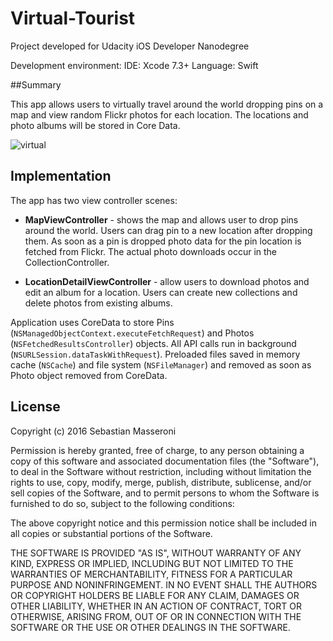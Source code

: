 # Virtual-Tourist

Project developed for Udacity iOS Developer Nanodegree

Development environment: 
IDE: Xcode 7.3+ 
Language: Swift

##Summary

This app allows users to virtually travel around the world  dropping pins on a map and view random Flickr photos for each location.
The locations and photo albums will be stored in Core Data.

![virtual](https://cloud.githubusercontent.com/assets/2106935/14800770/5ff5355e-0b1a-11e6-9b1e-6411661dd5f1.gif)

## Implementation

The app has two view controller scenes:

- **MapViewController** - shows the map and allows user to drop pins around the world. Users can drag pin to a new location after
  dropping them. As soon as a pin is dropped photo data for the pin location is fetched from Flickr. The actual photo
  downloads occur in the CollectionController.

- **LocationDetailViewController** - allow users to download photos and edit an album for a location. Users can create new
  collections and delete photos from existing albums.

Application uses CoreData to store Pins (`NSManagedObjectContext.executeFetchRequest`) and Photos 
(`NSFetchedResultsController`) objects. All API calls run in background (`NSURLSession.dataTaskWithRequest`).
Preloaded files saved in memory cache (`NSCache`) and file system (`NSFileManager`) and removed as soon as Photo object 
removed from CoreData.

## License

Copyright (c) 2016 Sebastian Masseroni

Permission is hereby granted, free of charge, to any person obtaining a copy of this software and associated documentation files (the "Software"), to deal in the Software without restriction, including without limitation the rights to use, copy, modify, merge, publish, distribute, sublicense, and/or sell copies of the Software, and to permit persons to whom the Software is furnished to do so, subject to the following conditions:

The above copyright notice and this permission notice shall be included in all copies or substantial portions of the Software.

THE SOFTWARE IS PROVIDED "AS IS", WITHOUT WARRANTY OF ANY KIND, EXPRESS OR IMPLIED, INCLUDING BUT NOT LIMITED TO THE WARRANTIES OF MERCHANTABILITY, FITNESS FOR A PARTICULAR PURPOSE AND NONINFRINGEMENT. IN NO EVENT SHALL THE AUTHORS OR COPYRIGHT HOLDERS BE LIABLE FOR ANY CLAIM, DAMAGES OR OTHER LIABILITY, WHETHER IN AN ACTION OF CONTRACT, TORT OR OTHERWISE, ARISING FROM, OUT OF OR IN CONNECTION WITH THE SOFTWARE OR THE USE OR OTHER DEALINGS IN THE SOFTWARE.